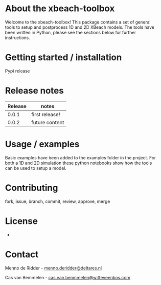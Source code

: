 # About the xbeach-toolbox
Welcome to the xbeach-toolbox! 
This package contains a set of general tools to setup and postprocess 1D and 2D XBeach models.
The tools have been written in Python, please see the sections below for further instructions.

# Getting started / installation
Pypi release

# Release notes
Release  | notes 
------------- | -------------
0.0.1  | first release!
0.0.2  | future content

# Usage / examples
Basic examples have been added to the examples folder in the project.
For both a 1D and 2D simulation these python notebooks show how the tools can be used to setup a model.

# Contributing
fork, issue, branch, commit, review, approve, merge

# License
-

# Contact
Menno de Ridder - menno.deridder@deltares.nl

Cas van Bemmelen - cas.van.benmmelen@witteveenbos.com
